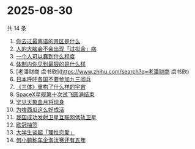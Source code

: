 # 2025-08-30

共 14 条

<!-- BEGIN -->
<!-- 最后更新时间 Sat Aug 30 2025 23:14:58 GMT+0800 (China Standard Time) -->

1. [你去过最离谱的景区是什么](https://www.zhihu.com/search?q=你去过最离谱的景区是什么)
1. [人的大脑会不会出现「过拟合」病](https://www.zhihu.com/search?q=人的大脑会不会出现「过拟合」病)
1. [一个人可以蠢到什么程度](https://www.zhihu.com/search?q=一个人可以蠢到什么程度)
1. [体制内你见到最狠的是什么样](https://www.zhihu.com/search?q=体制内你见到最狠的是什么样)
1. [老潘财商 虞书欣](https://www.zhihu.com/search?q=老潘财商 虞书欣)
1. [日本呼吁各国不要参加九三阅兵](https://www.zhihu.com/search?q=日本呼吁各国不要参加九三阅兵)
1. [《三体》重构了什么样的宇宙](https://www.zhihu.com/search?q=《三体》重构了什么样的宇宙)
1. [SpaceX星舰第十次试飞圆满结束](https://www.zhihu.com/search?q=SpaceX星舰第十次试飞圆满结束)
1. [罕见天象血月将现身](https://www.zhihu.com/search?q=罕见天象血月将现身)
1. [为啥西瓜这么好成活](https://www.zhihu.com/search?q=为啥西瓜这么好成活)
1. [我国成功发射卫星互联网低轨卫星](https://www.zhihu.com/search?q=我国成功发射卫星互联网低轨卫星)
1. [欧冠抽签](https://www.zhihu.com/search?q=欧冠抽签)
1. [大学生谈起「理性恋爱」](https://www.zhihu.com/search?q=大学生谈起「理性恋爱」)
1. [何小鹏称车企淘汰赛还有五年](https://www.zhihu.com/search?q=何小鹏称车企淘汰赛还有五年)

<!-- END -->
